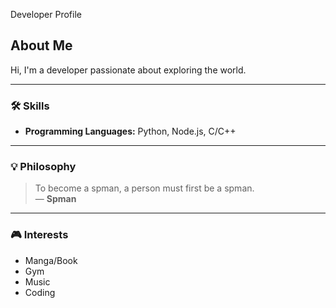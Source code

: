 Developer Profile

## About Me

Hi, I'm a developer passionate about exploring the world.

---

### 🛠️ **Skills**
- **Programming Languages:** Python, Node.js, C/C++

---

### 💡 **Philosophy**
> To become a spman, a person must first be a spman.  
> — **Spman**

---

### 🎮 **Interests**
- Manga/Book
- Gym
- Music
- Coding
